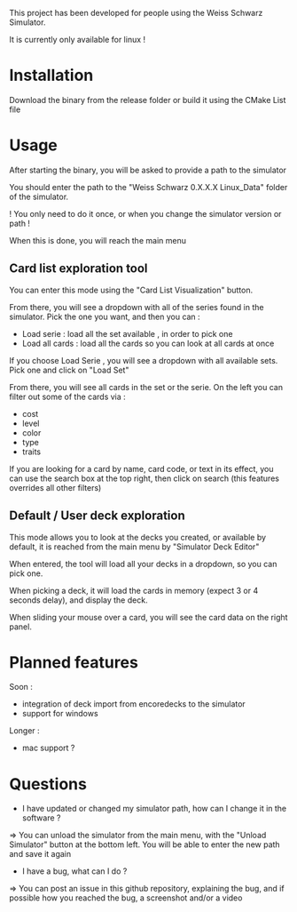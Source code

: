 This project has been developed for people using the Weiss Schwarz Simulator.

It is currently only available for linux !


# Installation 

Download the binary from the release folder or build it using the CMake List file 

# Usage

After starting the binary, you will be asked to provide a path to the simulator 

You should enter the path to the "Weiss Schwarz 0.X.X.X Linux_Data" folder of the simulator. 

! You only need to do it once, or when you change the simulator version or path !

When this is done, you will reach the main menu 

## Card list exploration tool 

You can enter this mode using the "Card List Visualization" button. 

From there, you will see a dropdown with all of the series found in the simulator. Pick the one you want, and then you can :

- Load serie : load all the set available , in order to pick one 
- Load all cards : load all the cards so you can look at all cards at once

If you choose Load Serie , you will see a dropdown with all available sets. 
Pick one and click on "Load Set"

From there, you will see all cards in the set or the serie. On the left you can filter out some of the cards via : 

- cost
- level
- color
- type 
- traits 

If you are looking for a card by name, card code, or text in its effect, you can use the search box at the top right, then click on search
(this features overrides all other filters)

## Default / User deck exploration

This mode allows you to look at the decks you created, or available by default, it is reached from the main menu by "Simulator Deck Editor"

When entered, the tool will load all your decks in a dropdown, so you can pick one.

When picking a deck, it will load the cards in memory (expect 3 or 4 seconds delay), and display the deck.

When sliding your mouse over a card, you will see the card data on the right panel.


# Planned features

Soon : 

 - integration of deck import from encoredecks to the simulator 
 - support for windows

Longer : 

 - mac support ?


# Questions

- I have updated or changed my simulator path, how can I change it in the software ? 

=> You can unload the simulator from the main menu, with the "Unload Simulator" button at the bottom left. 
You will be able to enter the new path and save it again

- I have a bug, what can I do ? 

=> You can post an issue in this github repository, explaining the bug, and if possible how you reached the bug, a screenshot and/or a video